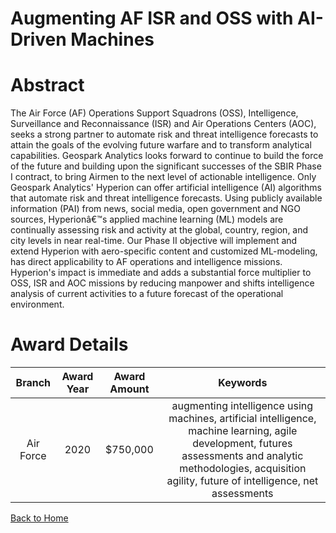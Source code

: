
Augmenting AF ISR and OSS with AI-Driven Machines
=================================================

# Abstract


The Air Force (AF) Operations Support Squadrons (OSS), Intelligence, Surveillance and Reconnaissance (ISR) and Air Operations Centers (AOC), seeks a strong partner to automate risk and threat intelligence forecasts to attain the goals of the evolving future warfare and to transform analytical capabilities. Geospark Analytics looks forward to continue to build the force of the future and building upon the significant successes of the SBIR Phase I contract, to bring Airmen to the next level of actionable intelligence. Only Geospark Analytics' Hyperion can offer artificial intelligence (AI) algorithms that automate risk and threat intelligence forecasts. Using publicly available information (PAI) from news, social media, open government and NGO sources, Hyperionâ€™s applied machine learning (ML) models are continually assessing risk and activity at the global, country, region, and city levels in near real-time. Our Phase II objective will implement and extend Hyperion with aero-specific content and customized ML-modeling, has direct applicability to AF operations and intelligence missions. Hyperion's impact is immediate and adds a substantial force multiplier to OSS, ISR and AOC missions by reducing manpower and shifts intelligence analysis of current activities to a future forecast of the operational environment.  

# Award Details

|Branch|Award Year|Award Amount|Keywords|
| :---: | :---: | :---: | :---: |
|Air Force|2020|$750,000|augmenting intelligence using machines, artificial intelligence, machine learning, agile development, futures assessments and analytic methodologies, acquisition agility, future of intelligence, net assessments|
  
  


[Back to Home](https://github.com/chrischow/dod_sbir_awards/DJ/#1475)
